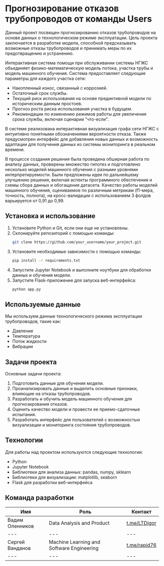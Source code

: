 # Прогнозирование отказов трубопроводов от команды Users
Данный проект посвящен прогнозированию отказов трубопроводов на основе данных о технологическом режиме эксплуатации. Цель проекта заключается в разработке модели, способной предсказывать возможные отказы трубопроводов и принимать меры по их предотвращению и устранению.

Интерактивная система помощи при обслуживании системы НГЖС объединяет физико-математическую модель потока, участка трубы и модель машинного обучения. Система предоставляет следующие параметры для каждого участка сети:

- Накопленный износ, связанный с коррозией.
- Остаточный срок службы.
- Текущий риск использования на основе предиктивной модели по историческим данным простоев.
- Прогноз роста риска использования участка в будущем.
- Рекомендации по изменению режимов работы для увеличения срока службы, включая сценарии "что-если".

В системе реализована интерактивная визуализация графа сети НГЖС с интуитивно понятными обозначениями вероятности отказа. Также предусмотрен интерфейс для добавления новых данных и возможность адаптации для получения данных из системы мониторинга в реальном времени.

В процессе создания решения была проведена обширная работа по анализу данных, проверены множество гипотез и подготовлено несколько моделей машинного обучения с разными уровнями интерпретируемости. Были предложены идеи по дальнейшему улучшению решения, включая аспекты программного обеспечения и схемы сбора данных и обогащения датасета. Качество работы моделей машинного обучения, оцениваемое по различным метрикам (f1-мера, точность, полнота), на кросс-валидации с использованием 3 фолдов варьируется от 0,91 до 0,99.

## Установка и использование
1. Установите Python и Git, если они еще не установлены.
2. Склонируйте репозиторий с помощью команды:
   ```bash
   git clone https://github.com/your_username/your_project.git
   ```
3. Установите необходимые зависимости с помощью команды:
   ```bash
   pip install -r requirements.txt
   ```
4. Запустите Jupyter Notebook и выполните ноутбуки для обработки данных и обучения модели.
5. Запустите Flask-приложение для запуска веб-интерфейса:
   ```bash
   python app.py
   ```

## Используемые данные
Мы используем данные технологического режима эксплуатации трубопроводов, такие как:
- Давление
- Температура
- Поток жидкости
- Вибрации

## Задачи проекта
Основные задачи проекта:
1. Подготовить данные для обучения модели.
2. Проанализировать данные и выделить основные признаки, влияющие на отказы трубопроводов.
3. Разработать и обучить модель машинного обучения для прогнозирования отказов.
4. Оценить качество модели и провести ее приемо-сдаточные испытания.
5. Разработать интерфейс для пользователей с возможностью визуализации и мониторинга состояния трубопроводов.

## Технологии
Для работы над проектом используются следующие технологии:
- Python
- Jupyter Notebook
- Библиотеки для анализа данных: pandas, numpy, sklearn
- Библиотеки для визуализации: matplotlib, seaborn
- Flask для разработки веб-интерфейса

## Команда разработки
| Имя                  | Роль           | Контакт               |
|----------------------|----------------|-----------------------|
| Вадим Оленников    | Data Analysis and Product | [t.me/LTDigor](https://t.me/LTDigor)       |
| ---                  | ---            | ---                   |
| Сергей Ванданов      | Machine Learning and Software Engineering| [t.me/rapid76](https://t.me/rapid76) |
| ---                  | ---            | ---                   |
